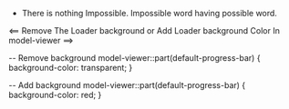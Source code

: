 - There is nothing Impossible. Impossible word having possible word.


<== Remove The Loader background or Add Loader background Color In model-viewer ==>

-- Remove background
model-viewer::part(default-progress-bar) {
    background-color: transparent;
}

-- Add background
model-viewer::part(default-progress-bar) {
    background-color: red;
}
